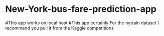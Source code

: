 # New-York-bus-fare-prediction-app
#This app works on local host
#This app certainly For the nytrain dataset I recommend you pull it from the Kaggle competitions 
